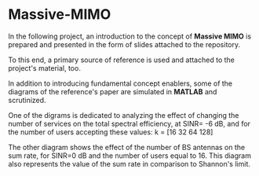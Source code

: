 # Massive-MIMO

In the following project, an introduction to the concept of **Massive MIMO** is prepared and presented in the form of slides attached to the repository.

To this end, a primary source of reference is used and attached to the project's material, too.

In addition to introducing fundamental concept enablers, some of the diagrams of the reference's paper are simulated in **MATLAB** and scrutinized.

One of the digrams is dedicated to analyzing the effect of changing the number of services on the total spectral efficiency, at SINR= -6 dB, and for the number of users accepting these values: k = [16 32 64 128]

The other diagram shows the effect of the number of BS antennas on the sum rate, for SINR=0 dB and the number of users equal to 16. This diagram also represents the value of the sum rate in comparison to Shannon's limit.
